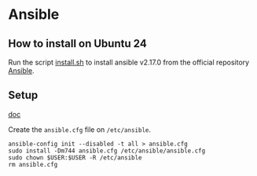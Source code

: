 # Ansible

## How to install on Ubuntu 24

Run the script [install.sh](https://github.com/leofds/notes/blob/master/ansible/install.sh) to install ansible v2.17.0 from the official repository [Ansible](https://github.com/ansible/ansible).

## Setup

[doc](https://docs.ansible.com/ansible/latest/reference_appendices/config.html)

Create the `ansible.cfg` file on `/etc/ansible`.

```shell
ansible-config init --disabled -t all > ansible.cfg
sudo install -Dm744 ansible.cfg /etc/ansible/ansible.cfg
sudo chown $USER:$USER -R /etc/ansible
rm ansible.cfg
```
